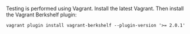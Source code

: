 
Testing is performed using Vagrant. Install the latest Vagrant. Then install the Vagrant Berkshelf plugin:

```vagrant plugin install vagrant-berkshelf --plugin-version '>= 2.0.1'```